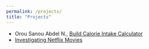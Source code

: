 ```yaml
---
permalink: /projects/
title: "Projects"
---
```


- Orou Sanou Abdel N., [Build Calorie Intake Calculator]( https://www.datacamp.com/datalab/w/0244db5e-f2b9-4bc7-a9eb-a924fb23c52a/edit)
- [Investigating Netflix Movies](https://www.datacamp.com/datalab/w/54d87fc0-32d2-4dab-9a36-ac2527552262/edit)

